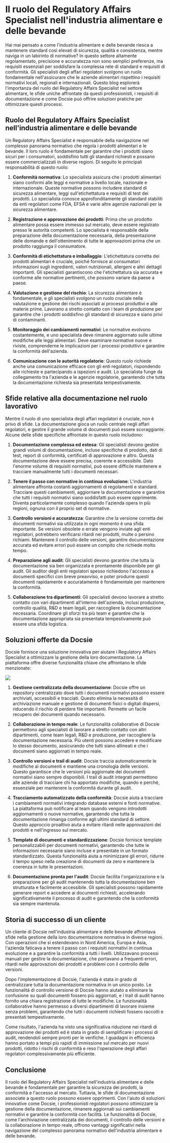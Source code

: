 # Il ruolo del Regulatory Affairs Specialist nell'industria alimentare e delle bevande

Hai mai pensato a come l'industria alimentare e delle bevande riesca a mantenere standard così elevati di sicurezza, qualità e consistenza, mentre naviga in un labirinto di normative? In questo settore altamente regolamentato, precisione e accuratezza non sono semplici preferenze, ma requisiti essenziali per soddisfare la complessa rete di standard e requisiti di conformità. Gli specialisti degli affari regolatori svolgono un ruolo fondamentale nell'assicurare che le aziende alimentari rispettino i requisiti normativi locali, regionali e internazionali. Questo blog esplorerà l'importanza del ruolo del Regulatory Affairs Specialist nel settore alimentare, le sfide uniche affrontate da questi professionisti, i requisiti di documentazione e come Docsie può offrire soluzioni pratiche per ottimizzare questi processi.

## Ruolo del Regulatory Affairs Specialist nell'industria alimentare e delle bevande

Un Regulatory Affairs Specialist è responsabile della navigazione nel complesso panorama normativo che regola i prodotti alimentari e le bevande. Il loro ruolo è fondamentale per garantire che i prodotti siano sicuri per i consumatori, soddisfino tutti gli standard richiesti e possano essere commercializzati in diverse regioni. Di seguito le principali responsabilità di questo ruolo:

1. **Conformità normativa**: Lo specialista assicura che i prodotti alimentari siano conformi alle leggi e normative a livello locale, nazionale e internazionale. Queste normative possono includere standard di sicurezza alimentare, leggi sull'etichettatura e requisiti di test dei prodotti. Lo specialista conosce approfonditamente gli standard stabiliti da enti regolatori come FDA, EFSA e varie altre agenzie nazionali per la sicurezza alimentare.

2. **Registrazione e approvazione dei prodotti**: Prima che un prodotto alimentare possa essere immesso sul mercato, deve essere registrato presso le autorità competenti. Lo specialista è responsabile della preparazione della documentazione necessaria, della presentazione delle domande e dell'ottenimento di tutte le approvazioni prima che un prodotto raggiunga il consumatore.

3. **Conformità di etichettatura e imballaggio**: L'etichettatura corretta dei prodotti alimentari è cruciale, poiché fornisce ai consumatori informazioni sugli ingredienti, valori nutrizionali, allergeni e altri dettagli importanti. Gli specialisti garantiscono che l'etichettatura sia accurata e conforme alle normative pertinenti, che possono variare da paese a paese.

4. **Valutazione e gestione del rischio**: La sicurezza alimentare è fondamentale, e gli specialisti svolgono un ruolo cruciale nella valutazione e gestione dei rischi associati ai processi produttivi e alle materie prime. Lavorano a stretto contatto con i team di produzione per garantire che i prodotti soddisfino gli standard di sicurezza e siano privi di contaminanti.

5. **Monitoraggio dei cambiamenti normativi**: Le normative evolvono costantemente, e uno specialista deve rimanere aggiornato sulle ultime modifiche alle leggi alimentari. Deve esaminare normative nuove e riviste, comprenderne le implicazioni per i processi produttivi e garantire la conformità dell'azienda.

6. **Comunicazione con le autorità regolatorie**: Questo ruolo richiede anche una comunicazione efficace con gli enti regolatori, rispondendo alle richieste e partecipando a ispezioni e audit. Lo specialista funge da collegamento tra l'azienda e le agenzie regolatorie, garantendo che tutta la documentazione richiesta sia presentata tempestivamente.

## Sfide relative alla documentazione nel ruolo lavorativo

Mentre il ruolo di uno specialista degli affari regolatori è cruciale, non è privo di sfide. La documentazione gioca un ruolo centrale negli affari regolatori, e gestire il grande volume di documenti può essere scoraggiante. Alcune delle sfide specifiche affrontate in questo ruolo includono:

1. **Documentazione complessa ed estesa**: Gli specialisti devono gestire grandi volumi di documentazione, incluse specifiche di prodotto, dati di test, report di conformità, certificati di approvazione e altro. Questa documentazione deve essere precisa, coerente e accessibile. Dato l'enorme volume di requisiti normativi, può essere difficile mantenere e tracciare manualmente tutti i documenti necessari.

2. **Tenere il passo con normative in continua evoluzione**: L'industria alimentare affronta costanti aggiornamenti di regolamenti e standard. Tracciare questi cambiamenti, aggiornare la documentazione e garantire che tutti i requisiti normativi siano soddisfatti può essere opprimente. Diventa particolarmente complesso quando l'azienda opera in più regioni, ognuna con il proprio set di normative.

3. **Controllo versioni e accuratezza**: Garantire che la versione corretta dei documenti normativi sia utilizzata in ogni momento è una sfida importante. Se versioni obsolete o errate vengono inviate agli enti regolatori, potrebbero verificarsi ritardi nei prodotti, multe o persino richiami. Mantenere il controllo delle versioni, garantire documentazione accurata ed evitare errori può essere un compito che richiede molto tempo.

4. **Preparazione agli audit**: Gli specialisti devono garantire che tutta la documentazione sia ben organizzata e prontamente disponibile per gli audit. Gli auditor degli enti regolatori spesso richiedono l'accesso a documenti specifici con breve preavviso, e poter produrre questi documenti rapidamente e accuratamente è fondamentale per mantenere la conformità.

5. **Collaborazione tra dipartimenti**: Gli specialisti devono lavorare a stretto contatto con vari dipartimenti all'interno dell'azienda, inclusi produzione, controllo qualità, R&D e team legali, per raccogliere la documentazione necessaria. Coordinare gli sforzi tra più team e garantire che la documentazione appropriata sia presentata tempestivamente può essere una sfida logistica.

## Soluzioni offerte da Docsie

Docsie fornisce una soluzione innovativa per aiutare i Regulatory Affairs Specialist a ottimizzare la gestione della loro documentazione. La piattaforma offre diverse funzionalità chiave che affrontano le sfide menzionate:

![](https://cdn.docsie.io/workspace_PxAvC1Uenuc7ad6H3/doc_wn84Jkoc6hIMTO2eE/file_qExKrkigm1iM8CxF8/image_2ddb26ec-2a4a-6705-91b6-6180ad01f5d7.jpg)

1. **Gestione centralizzata della documentazione**: Docsie offre un repository centralizzato dove tutti i documenti normativi possono essere archiviati, accessibili e tracciati. Questo elimina la necessità di archiviazione manuale e gestione di documenti fisici o digitali dispersi, riducendo il rischio di perdere file importanti. Permette un facile recupero dei documenti quando necessario.

2. **Collaborazione in tempo reale**: Le funzionalità collaborative di Docsie permettono agli specialisti di lavorare a stretto contatto con altri dipartimenti, come team legali, R&D e produzione, per raccogliere la documentazione necessaria. Più utenti possono accedere e modificare lo stesso documento, assicurando che tutti siano allineati e che i documenti siano aggiornati in tempo reale.

3. **Controllo versioni e trail di audit**: Docsie traccia automaticamente le modifiche ai documenti e mantiene una cronologia delle versioni. Questo garantisce che le versioni più aggiornate dei documenti normativi siano sempre disponibili. I trail di audit integrati permettono alle aziende di tracciare chi ha apportato modifiche, quando e perché, essenziale per mantenere la conformità durante gli audit.

4. **Tracciamento automatizzato della conformità**: Docsie aiuta a tracciare i cambiamenti normativi integrando database esterni e fonti normative. La piattaforma può notificare al team quando vengono introdotti aggiornamenti o nuove normative, garantendo che tutta la documentazione rimanga conforme agli ultimi standard di settore. Questo approccio proattivo aiuta a evitare ritardi nelle approvazioni dei prodotti e nell'ingresso sul mercato.

5. **Template di documenti e standardizzazione**: Docsie fornisce template personalizzabili per documenti normativi, garantendo che tutte le informazioni necessarie siano incluse e presentate in un formato standardizzato. Questa funzionalità aiuta a minimizzare gli errori, ridurre il tempo speso nella creazione di documenti da zero e mantenere la coerenza in tutte le presentazioni.

6. **Documentazione pronta per l'audit**: Docsie facilita l'organizzazione e la preparazione per gli audit mantenendo tutta la documentazione ben strutturata e facilmente accessibile. Gli specialisti possono rapidamente generare report e accedere ai documenti richiesti, accelerando significativamente il processo di audit e garantendo che la conformità sia sempre mantenuta.

## Storia di successo di un cliente

Un cliente di Docsie nell'industria alimentare e delle bevande affrontava sfide nella gestione della loro documentazione normativa in diverse regioni. Con operazioni che si estendevano in Nord America, Europa e Asia, l'azienda faticava a tenere il passo con i requisiti normativi in continua evoluzione e a garantire la conformità a tutti i livelli. Utilizzavano processi manuali per gestire la documentazione, che portavano a frequenti errori, ritardi nelle approvazioni dei prodotti e problemi con il controllo delle versioni.

Dopo l'implementazione di Docsie, l'azienda è stata in grado di centralizzare tutta la documentazione normativa in un unico posto. Le funzionalità di controllo versione di Docsie hanno aiutato a eliminare la confusione su quali documenti fossero più aggiornati, e i trail di audit hanno fornito una chiara registrazione di tutte le modifiche. Le funzionalità collaborative hanno permesso a diversi dipartimenti di lavorare insieme senza problemi, garantendo che tutti i documenti richiesti fossero raccolti e presentati tempestivamente.

Come risultato, l'azienda ha visto una significativa riduzione nei ritardi di approvazione dei prodotti ed è stata in grado di semplificare i processi di audit, rendendoli sempre pronti per le verifiche. I guadagni in efficienza hanno portato a tempi più rapidi di immissione sul mercato per nuovi prodotti, ridotto i rischi di conformità e reso l'operazione degli affari regolatori complessivamente più efficiente.

## Conclusione

Il ruolo del Regulatory Affairs Specialist nell'industria alimentare e delle bevande è fondamentale per garantire la sicurezza dei prodotti, la conformità e l'accesso al mercato. Tuttavia, le sfide di documentazione associate a questo ruolo possono essere opprimenti. Con l'aiuto di soluzioni innovative come Docsie, i professionisti regolatori possono ottimizzare la gestione della documentazione, rimanere aggiornati sui cambiamenti normativi e garantire la conformità con facilità. Le funzionalità di Docsie, come l'archiviazione centralizzata dei documenti, il controllo delle versioni e la collaborazione in tempo reale, offrono vantaggi significativi nella navigazione del complesso panorama normativo dell'industria alimentare e delle bevande.